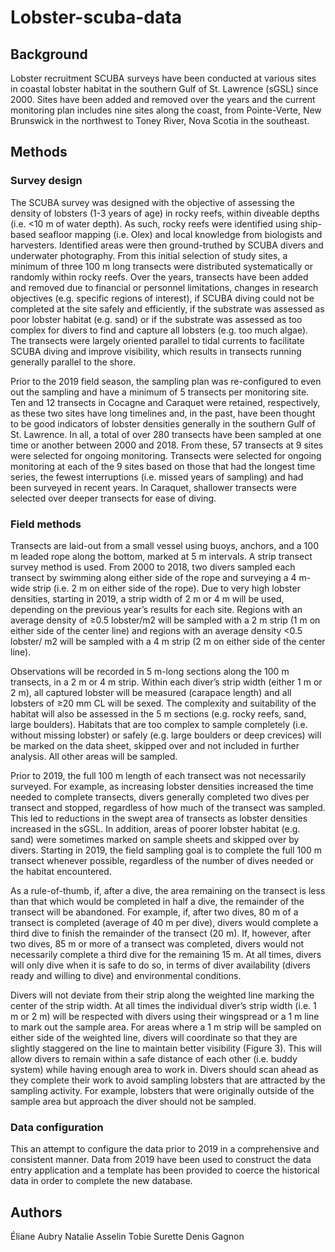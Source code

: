 # Lobster-scuba-data
## Background
Lobster recruitment SCUBA surveys have been conducted at various sites in coastal lobster habitat in the southern Gulf of St. Lawrence (sGSL) since 2000. Sites have been added and removed over the years and the current monitoring plan includes nine sites along the coast, from Pointe-Verte, New Brunswick in the northwest to Toney River, Nova Scotia in the southeast.

## Methods
### Survey design
The SCUBA survey was designed with the objective of assessing the density of lobsters (1-3 years of age) in rocky reefs, within diveable depths (i.e. <10 m of water depth). As such, rocky reefs were identified using ship-based seafloor mapping (i.e. Olex) and local knowledge from biologists and harvesters. Identified areas were then ground-truthed by SCUBA divers and underwater photography. From this initial selection of study sites, a minimum of three 100 m long transects were distributed systematically or randomly within rocky reefs. Over the years, transects have been added and removed due to financial or personnel limitations, changes in research objectives (e.g. specific regions of interest), if SCUBA diving could not be completed at the site safely and efficiently, if the substrate was assessed as poor lobster habitat (e.g. sand) or if the substrate was assessed as too complex for divers to find and capture all lobsters (e.g. too much algae). The transects were largely oriented parallel to tidal currents to facilitate SCUBA diving and improve visibility, which results in transects running generally parallel to the shore. 

Prior to the 2019 field season, the sampling plan was re-configured to even out the sampling and have a minimum of 5 transects per monitoring site. Ten and 12 transects in Cocagne and Caraquet were retained, respectively, as these two sites have long timelines and, in the past, have been thought to be good indicators of lobster densities generally in the southern Gulf of St. Lawrence. In all, a total of over 280 transects have been sampled at one time or another between 2000 and 2018. From these, 57 transects at 9 sites were selected for ongoing monitoring. Transects were selected for ongoing monitoring at each of the 9 sites based on those that had the longest time series, the fewest interruptions (i.e. missed years of sampling) and had been surveyed in recent years. In Caraquet, shallower transects were selected over deeper transects for ease of diving. 

### Field methods
Transects are laid-out from a small vessel using buoys, anchors, and a 100 m leaded rope along the bottom, marked at 5 m intervals.  A strip transect survey method is used. From 2000 to 2018, two divers sampled each transect by swimming along either side of the rope and surveying a 4 m-wide strip (i.e. 2 m on either side of the rope). Due to very high lobster densities, starting in 2019, a strip width of 2 m or 4 m will be used, depending on the previous year’s results for each site. Regions with an average density of ≥0.5 lobster/m2 will be sampled with a 2 m strip (1 m on either side of the center line) and regions with an average density <0.5 lobster/ m2 will be sampled with a 4 m strip (2 m on either side of the center line). 

Observations will be recorded in 5 m-long sections along the 100 m transects, in a 2 m or 4 m strip. Within each diver’s strip width (either 1 m or 2 m), all captured lobster will be measured (carapace length) and all lobsters of ≥20 mm CL will be sexed. The complexity and suitability of the habitat will also be assessed in the 5 m sections (e.g. rocky reefs, sand, large boulders).  Habitats that are too complex to sample completely (i.e. without missing lobster) or safely (e.g. large boulders or deep crevices) will be marked on the data sheet, skipped over and not included in further analysis. All other areas will be sampled. 

Prior to 2019, the full 100 m length of each transect was not necessarily surveyed. For example, as increasing lobster densities increased the time needed to complete transects, divers generally completed two dives per transect and stopped, regardless of how much of the transect was sampled. This led to reductions in the swept area of transects as lobster densities increased in the sGSL. In addition, areas of poorer lobster habitat (e.g. sand) were sometimes marked on sample sheets and skipped over by divers. Starting in 2019, the field sampling goal is to complete the full 100 m transect whenever possible, regardless of the number of dives needed or the habitat encountered.

As a rule-of-thumb, if, after a dive, the area remaining on the transect is less than that which would be completed in half a dive, the remainder of the transect will be abandoned. For example, if, after two dives, 80 m of a transect is completed (average of 40 m per dive), divers would complete a third dive to finish the remainder of the transect (20 m). If, however, after two dives, 85 m or more of a transect was completed, divers would not necessarily complete a third dive for the remaining 15 m. At all times, divers will only dive when it is safe to do so, in terms of diver availability (divers ready and willing to dive) and environmental conditions. 

Divers will not deviate from their strip along the weighted line marking the center of the strip width. At all times the individual diver’s strip width (i.e. 1 m or 2 m) will be respected with divers using their wingspread or a 1 m line to mark out the sample area. For areas where a 1 m strip will be sampled on either side of the weighted line, divers will coordinate so that they are slightly staggered on the line to maintain better visibility (Figure 3). This will allow divers to remain within a safe distance of each other (i.e. buddy system) while having enough area to work in. Divers should scan ahead as they complete their work to avoid sampling lobsters that are attracted by the sampling activity. For example, lobsters that were originally outside of the sample area but approach the diver should not be sampled.  

### Data configuration
This an attempt to configure the data prior to 2019 in a comprehensive and consistent manner. Data from 2019 have been used to construct the data entry application and a template has been provided to coerce the historical data in order to complete the new database. 

## Authors 
Éliane Aubry
Natalie Asselin
Tobie Surette
Denis Gagnon
